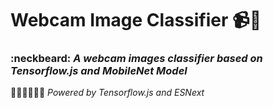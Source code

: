 # Webcam Image Classifier :video_camera::boy:
### :neckbeard: _A webcam images classifier based  on Tensorflow.js and MobileNet Model_

:facepunch::facepunch::facepunch::facepunch::facepunch::facepunch:
*Powered by Tensorflow.js and ESNext*
